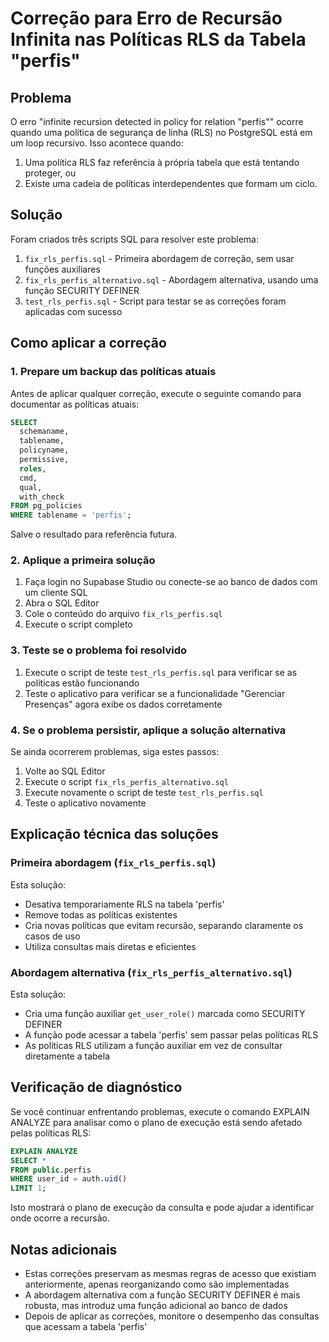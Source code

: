 # Correção para Erro de Recursão Infinita nas Políticas RLS da Tabela "perfis"

## Problema

O erro "infinite recursion detected in policy for relation \"perfis\"" ocorre quando uma política de segurança de linha (RLS) no PostgreSQL está em um loop recursivo. Isso acontece quando:

1. Uma política RLS faz referência à própria tabela que está tentando proteger, ou
2. Existe uma cadeia de políticas interdependentes que formam um ciclo.

## Solução

Foram criados três scripts SQL para resolver este problema:

1. `fix_rls_perfis.sql` - Primeira abordagem de correção, sem usar funções auxiliares
2. `fix_rls_perfis_alternativo.sql` - Abordagem alternativa, usando uma função SECURITY DEFINER
3. `test_rls_perfis.sql` - Script para testar se as correções foram aplicadas com sucesso

## Como aplicar a correção

### 1. Prepare um backup das políticas atuais

Antes de aplicar qualquer correção, execute o seguinte comando para documentar as políticas atuais:

```sql
SELECT 
  schemaname,
  tablename,
  policyname,
  permissive,
  roles,
  cmd,
  qual,
  with_check
FROM pg_policies
WHERE tablename = 'perfis';
```

Salve o resultado para referência futura.

### 2. Aplique a primeira solução

1. Faça login no Supabase Studio ou conecte-se ao banco de dados com um cliente SQL
2. Abra o SQL Editor
3. Cole o conteúdo do arquivo `fix_rls_perfis.sql`
4. Execute o script completo

### 3. Teste se o problema foi resolvido

1. Execute o script de teste `test_rls_perfis.sql` para verificar se as políticas estão funcionando
2. Teste o aplicativo para verificar se a funcionalidade "Gerenciar Presenças" agora exibe os dados corretamente

### 4. Se o problema persistir, aplique a solução alternativa

Se ainda ocorrerem problemas, siga estes passos:

1. Volte ao SQL Editor
2. Execute o script `fix_rls_perfis_alternativo.sql`
3. Execute novamente o script de teste `test_rls_perfis.sql`
4. Teste o aplicativo novamente

## Explicação técnica das soluções

### Primeira abordagem (`fix_rls_perfis.sql`)

Esta solução:
- Desativa temporariamente RLS na tabela 'perfis'
- Remove todas as políticas existentes
- Cria novas políticas que evitam recursão, separando claramente os casos de uso
- Utiliza consultas mais diretas e eficientes

### Abordagem alternativa (`fix_rls_perfis_alternativo.sql`)

Esta solução:
- Cria uma função auxiliar `get_user_role()` marcada como SECURITY DEFINER
- A função pode acessar a tabela 'perfis' sem passar pelas políticas RLS
- As políticas RLS utilizam a função auxiliar em vez de consultar diretamente a tabela

## Verificação de diagnóstico

Se você continuar enfrentando problemas, execute o comando EXPLAIN ANALYZE para analisar como o plano de execução está sendo afetado pelas políticas RLS:

```sql
EXPLAIN ANALYZE
SELECT * 
FROM public.perfis 
WHERE user_id = auth.uid() 
LIMIT 1;
```

Isto mostrará o plano de execução da consulta e pode ajudar a identificar onde ocorre a recursão.

## Notas adicionais

- Estas correções preservam as mesmas regras de acesso que existiam anteriormente, apenas reorganizando como são implementadas
- A abordagem alternativa com a função SECURITY DEFINER é mais robusta, mas introduz uma função adicional ao banco de dados
- Depois de aplicar as correções, monitore o desempenho das consultas que acessam a tabela 'perfis' 